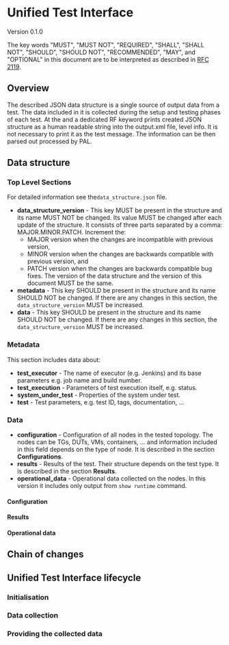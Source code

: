# Unified Test Interface
Version 0.1.0

The key words "MUST", "MUST NOT", "REQUIRED", "SHALL", "SHALL NOT", "SHOULD",
"SHOULD NOT", "RECOMMENDED", "MAY", and "OPTIONAL" in this document are to be
interpreted as described in [RFC 2119](https://tools.ietf.org/html/rfc2119
"Key words for use in RFCs to Indicate Requirement Levels").

## Overview

The described JSON data structure is a single source of output data from a
test. The data included in it is collected during the setup and testing phases
of each test. At the and a dedicated RF keyword prints created JSON structure
as a human readable string into the output.xml file, level info. It is not
necessary to print it as the test message. The information can be then parsed
out processed by PAL.

## Data structure

### Top Level Sections

For detailed information see the`data_structure.json` file.

- **data_structure_version** - This key MUST be present in the structure and
  its name MUST NOT be changed. Its value MUST be changed after each update of
  the structure. It consists of three parts separated by a comma:
  MAJOR.MINOR.PATCH. Increment the:
  - MAJOR version when the changes are incompatible with previous version,
  - MINOR version when the changes are backwards compatible with previous
    version, and
  - PATCH version when the changes are backwards compatible bug fixes.
  The version of the data structure and the version of this document MUST be
  the same.
- **metadata** - This key SHOULD be present in the structure and its name 
  SHOULD NOT be changed. If there are any changes in this section, the
  `data_structure_version` MUST be increased.
- **data** - This key SHOULD be present in the structure and its name SHOULD
  NOT be changed. If there are any changes in this section, the
  `data_structure_version` MUST be increased.

### Metadata

This section includes data about:

- **test_executor** - The name of executor (e.g. Jenkins) and its base
  parameters e.g. job name and build number.
- **test_execution** - Parameters of test execution itself, e.g. status.
- **system_under_test** - Properties of the system under test.
- **test** - Test parameters, e.g. test ID, tags, documentation, ...

### Data

- **configuration** - Configuration of all nodes in the tested topology. The
  nodes can be TGs, DUTs, VMs, containers, ... and information included in this
  field depends on the type of node. It is described in the section
  **Configurations**.
- **results** - Results of the test. Their structure depends on the test type.
  It is described in the section **Results**.
- **operational_data** - Operational data collected on the nodes. In this
  version it includes only output from `show runtime` command.

#### Configuration



#### Results



#### Operational data




## Chain of changes



## Unified Test Interface lifecycle


### Initialisation


### Data collection


### Providing the collected data

 


